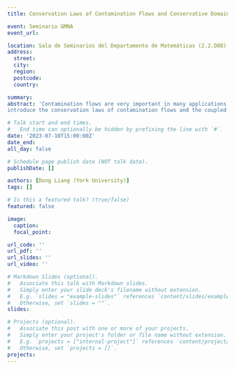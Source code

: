 ```yaml
---
title: Conservation Laws of Contamination Flows and Conservative Domain Decomposition Schemes

event: Seminario GMNA
event_url: 

location: Sala de Seminarios del Departamento de Matemáticas (2.2.D08)
address:
  street: 
  city: 
  region: 
  postcode: 
  country: 

summary: 
abstract: 'Contamination flows are very important in many applications, which are characterized by transport and nonlinear reaction processes in large-scale and long-term prediction and protection. In general, the nonlinear reactions can be described as the kinetically controlled dissolution precipitation reactions or the geochemical equilibrium reactions as hydrolysis aqueous complexation, oxidation-reduction, ion exchange, surface complexation, and gas dissolution-exsolution reactions. In atmospheric pollution, the reaction process involves nonlinear multicomponent aerosol dynamic process. In this talk, we will first
introduce the conservation laws of contamination flows and the coupled nonlinear PDEs for describing contamination flows. We will then present our development of efficient domain-decomposition schemes for solving convection diffusion problems and parabolic problems and for solving contamination flows in parallel computing. We will also present block-centered compact difference methods for solving the time-dependent partial differential equations and report the block-centered compact S-DDM scheme. Numerical experiments are given to show their performances. The developed algorithms work efficiently over multiple sub-domains, which can be applied in simulation of contamination flows.' 

# Talk start and end times.
#   End time can optionally be hidden by prefixing the line with `#`.
date: '2023-07-10T15:00:00Z'
date_end: 
all_day: false

# Schedule page publish date (NOT talk date).
publishDate: []

authors: [Dong Liang (York University)]
tags: []

# Is this a featured talk? (true/false)
featured: false

image:
  caption: 
  focal_point: 

url_code: ''
url_pdf: ''
url_slides: ''
url_video: ''

# Markdown Slides (optional).
#   Associate this talk with Markdown slides.
#   Simply enter your slide deck's filename without extension.
#   E.g. `slides = "example-slides"` references `content/slides/example-slides.md`.
#   Otherwise, set `slides = ""`.
slides:

# Projects (optional).
#   Associate this post with one or more of your projects.
#   Simply enter your project's folder or file name without extension.
#   E.g. `projects = ["internal-project"]` references `content/project/deep-learning/index.md`.
#   Otherwise, set `projects = []`.
projects:
---
```


